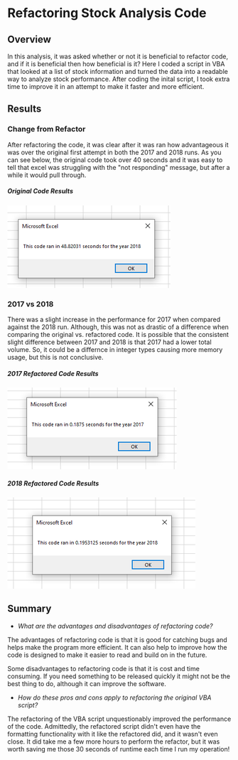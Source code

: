 # Refactoring Stock Analysis Code

## Overview

In this analysis, it was asked whether or not it is beneficial to refactor code, and if it is beneficial then how beneficial is it? Here I coded a script in VBA that looked at a list of stock information and turned the data into a readable way to analyze stock performance. After coding the inital script, I took extra time to improve it in an attempt to make it faster and more efficient.

## Results

### Change from Refactor

After refactoring the code, it was clear after it was ran how advantageous it was over the original first attempt in both the 2017 and 2018 runs. As you can see below, the original code took over 40 seconds and it was easy to tell that excel was struggling with the "not responding" message, but after a while it would pull through.

##### Original Code Results

![Image1](/resources/VBA_Original_Runtime.PNG)

### 2017 vs 2018

There was a slight increase in the performance for 2017 when compared against the 2018 run. Although, this was not as drastic of a difference when comparing the original vs. refactored code. It is possible that the consistent slight difference between 2017 and 2018 is that 2017 had a lower total volume. So, it could be a differnce in integer types causing more memory usage, but this is not conclusive.

##### 2017 Refactored Code Results

![Image2](/resources/VBA_Challenge_2017.PNG)

##### 2018 Refactored Code Results

![Image3](/resources/VBA_Challenge_2018.PNG)

## Summary

- *What are the advantages and disadvantages of refactoring code?*

The advantages of refactoring code is that it is good for catching bugs and helps make the program more efficient. It can also help to improve how the code is designed to make it easier to read and build on in the future.

Some disadvantages to refactoring code is that it is cost and time consuming. If you need something to be released quickly it might not be the best thing to do, although it can improve the software.

- *How do these pros and cons apply to refactoring the original VBA script?*

The refactoring of the VBA script unquestionably improved the performance of the code. Admittedly, the refactored script didn't even have the formatting functionality with it like the refactored did, and it wasn't even close. It did take me a few more hours to perform the refactor, but it was worth saving me those 30 seconds of runtime each time I run my operation!
